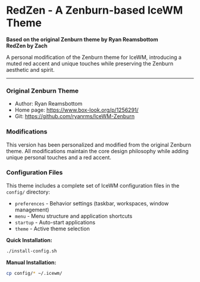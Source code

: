 # RedZen - A Zenburn-based IceWM Theme

**Based on the original Zenburn theme by Ryan Reamsbottom**  
**RedZen by Zach**

A personal modification of the Zenburn theme for IceWM, introducing a muted red accent and unique touches while preserving the Zenburn aesthetic and spirit.

---

### Original Zenburn Theme
- Author: Ryan Reamsbottom
- Home page: https://www.box-look.org/p/1256291/
- Git: https://github.com/ryanrms/IceWM-Zenburn

### Modifications
This version has been personalized and modified from the original Zenburn theme. All modifications maintain the core design philosophy while adding unique personal touches and a red accent.

### Configuration Files
This theme includes a complete set of IceWM configuration files in the `config/` directory:
- `preferences` - Behavior settings (taskbar, workspaces, window management)
- `menu` - Menu structure and application shortcuts
- `startup` - Auto-start applications
- `theme` - Active theme selection

**Quick Installation:**
```bash
./install-config.sh
```

**Manual Installation:**
```bash
cp config/* ~/.icewm/
```



